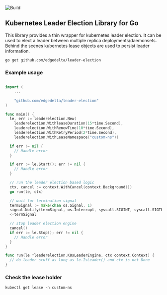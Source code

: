
![Build](https://github.com/edgedelta/leader-election/actions/workflows/go.yml/badge.svg)


## Kubernetes Leader Election Library for Go

This library provides a thin wrapper for kubernetes leader election. It can be used to elect a leader between multiple replica deployments/daemonsets. Behind the scenes kubernetes lease objects are used to persist leader information.

```
go get github.com/edgedelta/leader-election
```


### Example usage

```go

import (
    ...

    "github.com/edgedelta/leader-election"
)

func main() {
  le, err := leaderelection.New(
    leaderelection.WithleaseDuration(15*time.Second),
    leaderelection.WithRenewTime(10*time.Second),
    leaderelection.WithRetryPeriod(2*time.Second),
    leaderelection.WithLeaseNamespace("custom-ns"))

  if err != nil {
    // Handle error
  }

  if err := le.Start(); err != nil {
    // Handle error
  }

  // run the leader election based logic
  ctx, cancel := context.WithCancel(context.Background())
  go run(le, ctx)

  // wait for termination signal
  termSignal := make(chan os.Signal, 1)
  signal.Notify(termSignal, os.Interrupt, syscall.SIGINT, syscall.SIGTERM)
  <-termSignal

  // stop leader election engine
  cancel()
  if err := le.Stop(); err != nil {
    // Handle error
  }
}

func run(le *leaderelection.K8sLeaderEngine, ctx context.Context) {
  // do leader stuff as long as le.IsLeader() and ctx is not Done
}
```

### Check the lease holder
```
kubectl get lease -n custom-ns
```
